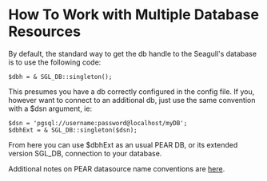 <!-- Name: Howto/DB/MultipleDbs -->
<!-- Version: 4 -->
<!-- Last-Modified: 2006/04/15 22:25:46 -->
<!-- Author: demian -->
# How To Work with Multiple Database Resources

By default, the standard way to get the db handle to the Seagull's database is to use the following code:


    $dbh = & SGL_DB::singleton();

This presumes you have a db correctly configured in the config file. If you, however want to connect to an additional db, just use the same convention with a $dsn argument, ie:


    $dsn = 'pgsql://username:password@localhost/myDB';
    $dbhExt = & SGL_DB::singleton($dsn);

From here you can use $dbhExt as an usual PEAR DB, or its extended version SGL_DB, connection to your database.

Additional notes on PEAR datasource name conventions are [here](http://pear.php.net/manual/en/package.database.db.intro-dsn.php).